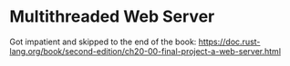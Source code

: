 # Multithreaded Web Server
Got impatient and skipped to the end of the book: https://doc.rust-lang.org/book/second-edition/ch20-00-final-project-a-web-server.html